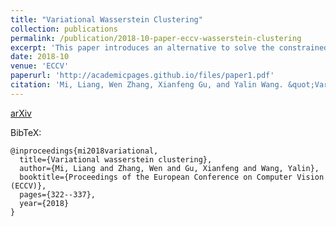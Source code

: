 ```yaml
---
title: "Variational Wasserstein Clustering"
collection: publications
permalink: /publication/2018-10-paper-eccv-wasserstein-clustering
excerpt: 'This paper introduces an alternative to solve the constrained k-means problem.'
date: 2018-10
venue: 'ECCV'
paperurl: 'http://academicpages.github.io/files/paper1.pdf'
citation: 'Mi, Liang, Wen Zhang, Xianfeng Gu, and Yalin Wang. &quot;Variational wasserstein clustering.&quot; In <i>Proceedings of the European Conference on Computer Vision (ECCV)</i>i>, pp. 322-337. 2018.'
---
```


[arXiv](https://arxiv.org/abs/1806.09045)

BibTeX:
```
@inproceedings{mi2018variational,
  title={Variational wasserstein clustering},
  author={Mi, Liang and Zhang, Wen and Gu, Xianfeng and Wang, Yalin},
  booktitle={Proceedings of the European Conference on Computer Vision (ECCV)},
  pages={322--337},
  year={2018}
}
```